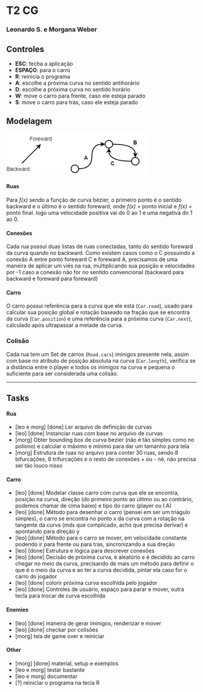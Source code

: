 # T2 CG 
### Leonardo S. e Morgana Weber

## Controles
* **ESC**: fecha a aplicação
* **ESPAÇO**: para o carro
* **R**: reinicia o programa
* **A**: escolhe a próxima curva no sentido antihorário
* **D**: escolhe a próxima curva no sentido horário
* **W**: move o carro para frente, caso ele esteja parado
* **S**: move o carro para trás, caso ele esteja parado

## Modelagem
![img](Architecture.png)
#### Ruas
Para *f(x)* sendo a função de curva bèzier, o primeiro ponto é o sentido backward e o último é o sentido foreward, onde *f(x)* = ponto inicial e *f(x)* = ponto final. logo uma velocidade positiva vai do 0 ao 1 e uma negativa do 1 ao 0.

#### Conexões
Cada rua possui duas listas de ruas conectadas, tanto do sentido foreward da curva quando no backward. Como existem casos como o C possuindo a conexão A entre ponto foreward C e foreward A, precisamos de uma maneira de aplicar um viés na rua, multiplicando sua posição e velocidades por -1 caso a conexão não for no sentido convencional (backward para backward e foreward para foreward) 

#### Carro
O carro possui referência para a curva que ele está (`Car.road`), usado para calcular sua posição global e rotação baseado na fração que se encontra da curva (`Car.position`) e uma referência para a próxima curva (`Car.next`), calculado após ultrapassar a metade da curva.

### Colisão
Cada rua tem um Set de carros (`Road.cars`) iminigos presente nela, assim com base no atributo de posição absoluta na curva (`Car.length`), verifica se a distância entre o player e todos os inimigos na curva e pequena o suficiente para ser considerada uma colisão.

---
## Tasks
#### Rua
* [leo e morg] [done] Ler arquivo de definição de curvas
* [leo] [done] Instanciar ruas com base no arquivo de curvas
* [morg] Obter bounding box de curva bezier (não é tão simples como no políono) e calcular o máximo e mínimo para dar um tamanho para tela
* [morg] Estrutura de ruas no arquivo para conter 30 ruas, sendo 8 bifurcações, 8 trifurcações e o resto de conexões + ou - né, não precisa ser tão louco nisso

#### Carro
* [leo] [done] Modelar classe carro com curva que ele se encontra, posição na curva, direção (do primeiro ponto ao último ou ao contrário, podemos chamar de cima baixo) e tipo do carro (player ou I.A)
* [leo] [done] Método para desenhar o carro (pensei em ser um triagulo simples), o carro se encontra no ponto x da curva com a rotação na tangente da curva (mds que complicado, acho que precisa derivar) e apontando para direção y
* [leo] [done] Método para o carro se mover, em velocidade constante podendo ir para frente ou para tras, sincronizando a sua  dreção
* [leo] [done] Estrutura e lógica para descrever conexões
* [leo] [done] Decisão de próxima curva, é aleatório e é decidido ao carro chegar no meio da curva, precisando de mais um método para definir o que é o meio da curva e ao ter a curva decidida, pintar ela caso for o carro do jogador
* [leo] [done] colorir próxima curva escolhida pelo jogador
* [leo] [done] Controles de usuário, espaço para parar e mover, outra tecla para trocar de curva escolhida

#### Enemies
* [leo] [done] maneira de gerar iminigos, renderizar e mover
* [leo] [done] checkar por colisões
* [morg] tela de game over e reiniciar

#### Other
* [morg] [done] material, setup e exemplos
* [leo e morg] testar bastante
* [leo e morg] documentar
* [?] reiniciar o programa na tecla R